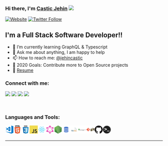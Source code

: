 ### Hi there, I'm [Castic Jehin][website] <img src="https://media.giphy.com/media/hvRJCLFzcasrR4ia7z/giphy.gif" width="25px">

[![Website](https://img.shields.io/website?label=jehincastic.dev&style=for-the-badge&url=https%3A%2F%2Fjehincastic.dev)](https://jehincastic.dev)
[![Twitter Follow](https://img.shields.io/twitter/follow/jehincastic?color=1DA1F2&logo=twitter&style=for-the-badge)](https://twitter.com/intent/follow?screen_name=jehincastic)

## I'm a Full Stack Software Developer!!

- 📖 I’m currently learning GraphQL & Typescript
- 💬 Ask me about anything, I am happy to help
- 📫 How to reach me: [@jehincastic][twitter]
- 🥅 2020 Goals: Contribute more to Open Source projects
- 📝 [Resume][website]

### Connect with me:

[<img src="https://img.shields.io/badge/jehincastic.dev%20-%23E4405F.svg?&style=for-the-badge&color=2EA44F" />][website]
[<img src="https://img.shields.io/badge/jehincastic%20-%23E4405F.svg?&style=for-the-badge&logo=twitter&logoColor=white&color=2EA44F" />][twitter]
[<img src="https://img.shields.io/badge/jehincastic%20-%23E4405F.svg?&style=for-the-badge&logo=linkedin&logoColor=white&color=2EA44F" />][linkedin]
[<img src="https://img.shields.io/badge/jehincastic%20-%23E4405F.svg?&style=for-the-badge&logo=instagram&logoColor=white&color=2EA44F" />][instagram]

<br />

### Languages and Tools:

<img align="left" alt="Visual Studio Code" width="26px" src="https://raw.githubusercontent.com/github/explore/80688e429a7d4ef2fca1e82350fe8e3517d3494d/topics/visual-studio-code/visual-studio-code.png" />
<img align="left" alt="HTML5" width="26px" src="https://raw.githubusercontent.com/github/explore/80688e429a7d4ef2fca1e82350fe8e3517d3494d/topics/html/html.png" />
<img align="left" alt="CSS3" width="26px" src="https://raw.githubusercontent.com/github/explore/80688e429a7d4ef2fca1e82350fe8e3517d3494d/topics/css/css.png" />
<img align="left" alt="JavaScript" width="26px" src="https://raw.githubusercontent.com/github/explore/80688e429a7d4ef2fca1e82350fe8e3517d3494d/topics/javascript/javascript.png" />
<img align="left" alt="React" width="26px" src="https://raw.githubusercontent.com/github/explore/80688e429a7d4ef2fca1e82350fe8e3517d3494d/topics/react/react.png" />
<img align="left" alt="GraphQL" width="26px" src="https://raw.githubusercontent.com/github/explore/80688e429a7d4ef2fca1e82350fe8e3517d3494d/topics/graphql/graphql.png" />
<img align="left" alt="Node.js" width="26px" src="https://raw.githubusercontent.com/github/explore/80688e429a7d4ef2fca1e82350fe8e3517d3494d/topics/nodejs/nodejs.png" />
<img align="left" alt="SQL" width="26px" src="https://raw.githubusercontent.com/github/explore/80688e429a7d4ef2fca1e82350fe8e3517d3494d/topics/sql/sql.png" />
<img align="left" alt="MySQL" width="26px" src="https://raw.githubusercontent.com/github/explore/80688e429a7d4ef2fca1e82350fe8e3517d3494d/topics/mysql/mysql.png" />
<img align="left" alt="MongoDB" width="26px" src="https://raw.githubusercontent.com/github/explore/80688e429a7d4ef2fca1e82350fe8e3517d3494d/topics/mongodb/mongodb.png" />
<img align="left" alt="Git" width="26px" src="https://raw.githubusercontent.com/github/explore/80688e429a7d4ef2fca1e82350fe8e3517d3494d/topics/git/git.png" />
<img align="left" alt="GitHub" width="26px" src="https://raw.githubusercontent.com/github/explore/78df643247d429f6cc873026c0622819ad797942/topics/github/github.png" />
<img align="left" alt="Terminal" width="26px" src="https://raw.githubusercontent.com/github/explore/80688e429a7d4ef2fca1e82350fe8e3517d3494d/topics/terminal/terminal.png" />

<br />
<br />

---

[website]: https://jehincastic.dev
[twitter]: https://twitter.com/jehincastic
[instagram]: https://instagram.com/jehincastic
[linkedin]: https://in.linkedin.com/in/castic-jehin-81a816105
